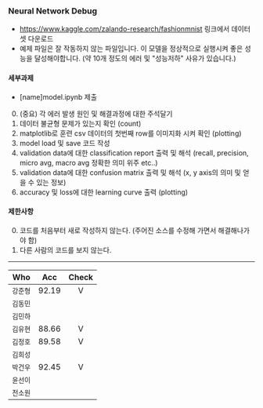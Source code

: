### Neural Network Debug
- https://www.kaggle.com/zalando-research/fashionmnist 링크에서 데이터 셋 다운로드
- 예제 파일은 잘 작동하지 않는 파일입니다. 이 모델을 정상적으로 실행시켜 좋은 성능을 달성해야합니다. (약 10개 정도의 에러 및 "성능저하" 사유가 있습니다.)

#### 세부과제
- [name]model.ipynb 제출
0. (중요) 각 에러 발생 원인 및 해결과정에 대한 주석달기 
1. 데이터 불균형 문제가 있는지 확인 (count)
2. matplotlib로 훈련 csv 데이터의 첫번째 row를 이미지화 시켜 확인 (plotting)
3. model load 및 save 코드 작성
4. validation data에 대한 classification report 출력 및 해석 (recall, precision, micro avg, macro avg 정확한 의미 위주 etc..)
5. validation data에 대한 confusion matrix 출력 및 해석 (x, y axis의 의미 및 얻을 수 있는 정보)
6. accuracy 및 loss에 대한 learning curve 출력 (plotting)

#### 제한사항
0. 코드를 처음부터 새로 작성하지 않는다. (주어진 소스를 수정해 가면서 해결해나가야 함)
1. 다른 사람의 코드를 보지 않는다.

---
| Who | Acc | Check |
|---|:---:|:---:|
| `강준형` | 92.19 | V |
| `김동민` |  |  |
| `김민하` |  |  |
| `김유현` | 88.66 | V |
| `김정호` | 89.58 | V | 
| `김희성` |  |  |  
| `박건우` | 92.45 | V | 
| `윤선이` |  |  | 
| `전소원` |  |  | 

